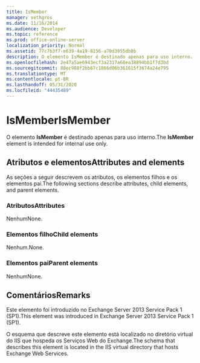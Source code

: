 ```yaml
---
title: IsMember
manager: sethgros
ms.date: 11/16/2014
ms.audience: Developer
ms.topic: reference
ms.prod: office-online-server
localization_priority: Normal
ms.assetid: 77c7b3f7-e639-4a19-8156-a70d3955db8b
description: O elemento IsMember é destinado apenas para uso interno.
ms.openlocfilehash: 2e47a5ae6943ecf3a2317a68ea38894bb1f7d3bd
ms.sourcegitcommit: 88ec988f2bb67c1866d06b361615f3674a24e795
ms.translationtype: MT
ms.contentlocale: pt-BR
ms.lasthandoff: 05/31/2020
ms.locfileid: "44435489"
---
```

# <a name="ismember"></a><span data-ttu-id="e8d4d-103">IsMember</span><span class="sxs-lookup"><span data-stu-id="e8d4d-103">IsMember</span></span>

<span data-ttu-id="e8d4d-104">O elemento **IsMember** é destinado apenas para uso interno.</span><span class="sxs-lookup"><span data-stu-id="e8d4d-104">The **IsMember** element is intended for internal use only.</span></span> 

## <a name="attributes-and-elements"></a><span data-ttu-id="e8d4d-105">Atributos e elementos</span><span class="sxs-lookup"><span data-stu-id="e8d4d-105">Attributes and elements</span></span>

<span data-ttu-id="e8d4d-106">As seções a seguir descrevem os atributos, os elementos filhos e os elementos pai.</span><span class="sxs-lookup"><span data-stu-id="e8d4d-106">The following sections describe attributes, child elements, and parent elements.</span></span>
  
### <a name="attributes"></a><span data-ttu-id="e8d4d-107">Atributos</span><span class="sxs-lookup"><span data-stu-id="e8d4d-107">Attributes</span></span>

<span data-ttu-id="e8d4d-108">Nenhum</span><span class="sxs-lookup"><span data-stu-id="e8d4d-108">None.</span></span>
  
### <a name="child-elements"></a><span data-ttu-id="e8d4d-109">Elementos filho</span><span class="sxs-lookup"><span data-stu-id="e8d4d-109">Child elements</span></span>

<span data-ttu-id="e8d4d-110">Nenhum.</span><span class="sxs-lookup"><span data-stu-id="e8d4d-110">None.</span></span>
  
### <a name="parent-elements"></a><span data-ttu-id="e8d4d-111">Elementos pai</span><span class="sxs-lookup"><span data-stu-id="e8d4d-111">Parent elements</span></span>

<span data-ttu-id="e8d4d-112">Nenhum</span><span class="sxs-lookup"><span data-stu-id="e8d4d-112">None.</span></span>
  
## <a name="remarks"></a><span data-ttu-id="e8d4d-113">Comentários</span><span class="sxs-lookup"><span data-stu-id="e8d4d-113">Remarks</span></span>

<span data-ttu-id="e8d4d-114">Este elemento foi introduzido no Exchange Server 2013 Service Pack 1 (SP1).</span><span class="sxs-lookup"><span data-stu-id="e8d4d-114">This element was introduced in Exchange Server 2013 Service Pack 1 (SP1).</span></span>
  
<span data-ttu-id="e8d4d-115">O esquema que descreve este elemento está localizado no diretório virtual do IIS que hospeda os Serviços Web do Exchange.</span><span class="sxs-lookup"><span data-stu-id="e8d4d-115">The schema that describes this element is located in the IIS virtual directory that hosts Exchange Web Services.</span></span>
  

